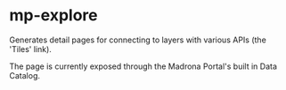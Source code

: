 # mp-explore

Generates detail pages for connecting to layers with various APIs (the 'Tiles' link).

The page is currently exposed through the Madrona Portal's built in Data Catalog.

